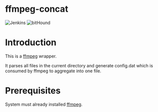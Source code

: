 # ffmpeg-concat
![Jenkins](https://img.shields.io/jenkins/s/https/jenkins.qa.ubuntu.com/view/Precise/view/All%20Precise/job/precise-desktop-amd64_default.svg)
![bitHound](https://img.shields.io/bithound/dependencies/github/rexxars/sse-channel.svg)

# Introduction

This is a [ffmpeg](https://www.ffmpeg.org/download.html) wrapper.

It parses all files in the current directory and generate config.dat which is consumed by ffmpeg to aggregate into one file.

# Prerequisites

System must already installed [ffmpeg](https://www.ffmpeg.org/download.html).
